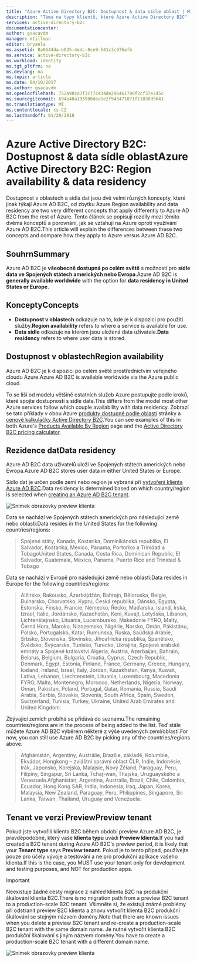 ```yaml
---
title: "Azure Active Directory B2C: Dostupnost & data sídle oblast | Microsoft Docs"
description: "Téma na typy klientů, které Azure Active Directory B2C"
services: active-directory-b2c
documentationcenter: 
author: gsacavdm
manager: mtillman
editor: bryanla
ms.assetid: 8a0644da-b825-4edc-8ce9-541c3c976afb
ms.service: active-directory-b2c
ms.workload: identity
ms.tgt_pltfrm: na
ms.devlang: na
ms.topic: article
ms.date: 04/10/2017
ms.author: gsacavdm
ms.openlocfilehash: 752a98ca7f3c77c434de296461790f2cf37e2d5c
ms.sourcegitcommit: 694e40a193980dea1e2f945471071f11030d5641
ms.translationtype: MT
ms.contentlocale: cs-CZ
ms.lasthandoff: 01/29/2018
---
```

# <a name="azure-active-directory-b2c-region-availability--data-residency"></a><span data-ttu-id="3f325-103">Azure Active Directory B2C: Dostupnost & data sídle oblast</span><span class="sxs-lookup"><span data-stu-id="3f325-103">Azure Active Directory B2C: Region availability & data residency</span></span>
<span data-ttu-id="3f325-104">Dostupnost v oblastech a sídla dat jsou dvě velmi různých koncepty, které jinak týkají Azure AD B2C, od zbytku Azure.</span><span class="sxs-lookup"><span data-stu-id="3f325-104">Region availability and data residency are two very different concepts that apply differently to Azure AD B2C from the rest of Azure.</span></span> <span data-ttu-id="3f325-105">Tento článek se popisují rozdíly mezi těmito dvěma konceptů a porovnání, jak se vztahují na Azure oproti využívání Azure AD B2C.</span><span class="sxs-lookup"><span data-stu-id="3f325-105">This article will explain the differences between these two concepts and compare how they apply to Azure versus Azure AD B2C.</span></span>

## <a name="summary"></a><span data-ttu-id="3f325-106">Souhrn</span><span class="sxs-lookup"><span data-stu-id="3f325-106">Summary</span></span>
<span data-ttu-id="3f325-107">Azure AD B2C je **všeobecně dostupná po celém světě** s možností pro **sídle data ve Spojených státech amerických nebo Evropa**.</span><span class="sxs-lookup"><span data-stu-id="3f325-107">Azure AD B2C is **generally available worldwide** with the option for **data residency in United States or Europe**.</span></span>

## <a name="concepts"></a><span data-ttu-id="3f325-108">Koncepty</span><span class="sxs-lookup"><span data-stu-id="3f325-108">Concepts</span></span>
* <span data-ttu-id="3f325-109">**Dostupnost v oblastech** odkazuje na to, kde je k dispozici pro použití služby.</span><span class="sxs-lookup"><span data-stu-id="3f325-109">**Region availability** refers to where a service is available for use.</span></span>
* <span data-ttu-id="3f325-110">**Data sídle** odkazuje na kterém jsou uložená data uživatele.</span><span class="sxs-lookup"><span data-stu-id="3f325-110">**Data residency** refers to where user data is stored.</span></span>

## <a name="region-availability"></a><span data-ttu-id="3f325-111">Dostupnost v oblastech</span><span class="sxs-lookup"><span data-stu-id="3f325-111">Region availability</span></span>
<span data-ttu-id="3f325-112">Azure AD B2C je k dispozici po celém světě prostřednictvím veřejného cloudu Azure.</span><span class="sxs-lookup"><span data-stu-id="3f325-112">Azure AD B2C is available worldwide via the Azure public cloud.</span></span> 

<span data-ttu-id="3f325-113">To se liší od modelu většině ostatních služeb Azure postupujte podle kroků, které spojte dostupnosti s sídle data.</span><span class="sxs-lookup"><span data-stu-id="3f325-113">This differs from the model most other Azure services follow which couple availability with data residency.</span></span> <span data-ttu-id="3f325-114">Zobrazí se tato příklady v obou Azure [produkty dostupné podle oblasti](https://azure.microsoft.com/regions/services/) stránky a [cenové kalkulačky Active Directory B2C](https://azure.microsoft.com/pricing/details/active-directory-b2c/).</span><span class="sxs-lookup"><span data-stu-id="3f325-114">You can see examples of this in both Azure's [Products Available By Region](https://azure.microsoft.com/regions/services/) page and the [Active Directory B2C pricing calculator](https://azure.microsoft.com/pricing/details/active-directory-b2c/).</span></span>

## <a name="data-residency"></a><span data-ttu-id="3f325-115">Rezidence dat</span><span class="sxs-lookup"><span data-stu-id="3f325-115">Data residency</span></span>
<span data-ttu-id="3f325-116">Azure AD B2C data uživatelů uloží ve Spojených státech amerických nebo Evropa.</span><span class="sxs-lookup"><span data-stu-id="3f325-116">Azure AD B2C stores user data in either United States or Europe.</span></span>

<span data-ttu-id="3f325-117">Sídlo dat je určen podle zemi nebo region je vybraná při [vytvoření klienta Azure AD B2C](active-directory-b2c-get-started.md).</span><span class="sxs-lookup"><span data-stu-id="3f325-117">Data residency is determined based on which country/region is selected when [creating an Azure AD B2C tenant](active-directory-b2c-get-started.md).</span></span>

![Snímek obrazovky preview klienta](./media/active-directory-b2c-reference-tenant-type/data-residency-b2c-tenant.png)

<span data-ttu-id="3f325-119">Data se nachází ve Spojených státech amerických pro následující země nebo oblasti:</span><span class="sxs-lookup"><span data-stu-id="3f325-119">Data resides in the United States for the following countries/regions:</span></span>

> <span data-ttu-id="3f325-120">Spojené státy, Kanada, Kostarika, Dominikánská republika, El Salvador, Kostarika, Mexico, Panama, Portoriko a Trinidad a Tobago</span><span class="sxs-lookup"><span data-stu-id="3f325-120">United States, Canada, Costa Rica, Dominican Republic, El Salvador, Guatemala, Mexico, Panama, Puerto Rico and Trinidad & Tobago</span></span>

<span data-ttu-id="3f325-121">Data se nachází v Evropě pro následující země nebo oblasti:</span><span class="sxs-lookup"><span data-stu-id="3f325-121">Data resides in Europe for the following countries/regions:</span></span>

> <span data-ttu-id="3f325-122">Alžírsko, Rakousko, Ázerbájdžán, Bahrajn, Běloruska, Belgie, Bulharsko, Chorvatsko, Kypru, Česká republika, Dánsko, Egypta, Estonska, Finsko, Francie, Německo, Řecko, Maďarska, Island, Irská, Izrael, Itálie, Jordánsko, Kazachstán, Keni, Kuvajt, Lotyšska, Libanon, Lichtenštejnsko, Lituania, Lucembursko, Makedonie FYRO, Malty, Černá Hora, Maroko, Nizozemsko, Nigérie, Norsko, Omán, Pákistánu, Polsko, Portugalsko, Katar, Rumunska, Ruska, Saúdská Arábie, Srbsko, Slovenska, Slovinsko, Jihoafrická republika, Španělsko, Švédsko, Švýcarska, Tunisko, Turecko, Ukrajina, Spojené arabské emiráty a Spojené království.</span><span class="sxs-lookup"><span data-stu-id="3f325-122">Algeria, Austria, Azerbaijan, Bahrain, Belarus, Belgium, Bulgaria, Croatia, Cyprus, Czech Republic, Denmark, Egypt, Estonia, Finland, France, Germany, Greece, Hungary, Iceland, Ireland, Israel, Italy, Jordan, Kazakhstan, Kenya, Kuwait, Lativa, Lebanon, Liechtenstein, Lituania, Luxembourg, Macedonia FYRO, Malta, Montenegro, Morocco, Netherlands, Nigeria, Norway, Oman, Pakistan, Poland, Portugal, Qatar, Romania, Russia, Saudi Arabia, Serbia, Slovakia, Slovenia, South Africa, Spain, Sweden, Switzerland, Tunisia, Turkey, Ukraine, United Arab Emirates and United Kingdom.</span></span>

<span data-ttu-id="3f325-123">Zbývající zemích probíhá se přidává do seznamu.</span><span class="sxs-lookup"><span data-stu-id="3f325-123">The remaining countries/regions are in the process of being added to the list.</span></span>  <span data-ttu-id="3f325-124">Teď stále můžete Azure AD B2C výběrem některé z výše uvedených zemí/oblastí.</span><span class="sxs-lookup"><span data-stu-id="3f325-124">For now, you can still use Azure AD B2C by picking any of the countries/regions above.</span></span>

> <span data-ttu-id="3f325-125">Afghánistán, Argentiny, Austrálie, Brazílie, základě, Kolumbie, Ekvádor, Hongkong – zvláštní správní oblast ČLR, Indie, Indonésie, Irák, Japonsko, Korejská, Malajsie, Nový Zéland, Paraguay, Peru, Filipíny, Singapur, Srí Lanka, Tchaj-wan, Thajska, Uruguayského a Venezuela.</span><span class="sxs-lookup"><span data-stu-id="3f325-125">Afghanistan, Argentina, Australia, Brazil, Chile, Colombia, Ecuador, Hong Kong SAR, India, Indonesia, Iraq, Japan, Korea, Malaysia, New Zealand, Paraguay, Peru, Philippines, Singapore, Sri Lanka, Taiwan, Thailand, Uruguay and Venezuela.</span></span>

## <a name="preview-tenant"></a><span data-ttu-id="3f325-126">Tenant ve verzi Preview</span><span class="sxs-lookup"><span data-stu-id="3f325-126">Preview tenant</span></span>
<span data-ttu-id="3f325-127">Pokud jste vytvořili klienta B2C během období preview Azure AD B2C, je pravděpodobné, který vaše **klienta typu** uvádí **Preview klienta**.</span><span class="sxs-lookup"><span data-stu-id="3f325-127">If you had created a B2C tenant during Azure AD B2C's preview period, it is likely that your **Tenant type** says **Preview tenant**.</span></span> <span data-ttu-id="3f325-128">Pokud je to tento případ, používejte pouze pro účely vývoje a testování a ne pro produkční aplikace vašeho klienta.</span><span class="sxs-lookup"><span data-stu-id="3f325-128">If this is the case, you MUST use your tenant only for development and testing purposes, and NOT for production apps.</span></span>

> [!IMPORTANT]
> <span data-ttu-id="3f325-129">Neexistuje žádné cesty migrace z náhled klienta B2C na produkční škálování klienta B2C.</span><span class="sxs-lookup"><span data-stu-id="3f325-129">There is no migration path from a preview B2C tenant to a production-scale B2C tenant.</span></span> <span data-ttu-id="3f325-130">Všimněte si, že existují známé problémy při odstranit preview B2C klienta a znovu vytvořit klienta B2C produkční škálování se stejným názvem domény.</span><span class="sxs-lookup"><span data-stu-id="3f325-130">Note that there are known issues when you delete a preview B2C tenant and re-create a production-scale B2C tenant with the same domain name.</span></span> <span data-ttu-id="3f325-131">Je nutné vytvořit klienta B2C produkční škálování s jiným názvem domény.</span><span class="sxs-lookup"><span data-stu-id="3f325-131">You have to create a production-scale B2C tenant with a different domain name.</span></span>


![Snímek obrazovky preview klienta](./media/active-directory-b2c-reference-tenant-type/preview-b2c-tenant.png)
